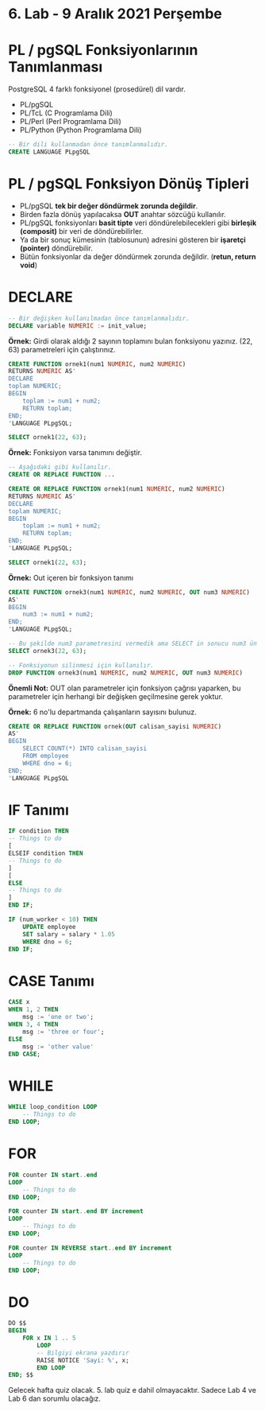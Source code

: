 # 6. Lab - 9 Aralık 2021 Perşembe

# PL / pgSQL Fonksiyonlarının Tanımlanması

PostgreSQL 4 farklı fonksiyonel (prosedürel) dil vardır.
* PL/pgSQL
* PL/TcL (C Programlama Dili)
* PL/Perl (Perl Programlama Dili)
* PL/Python (Python Programlama Dili)

```SQL
-- Bir dili kullanmadan önce tanımlanmalıdır.
CREATE LANGUAGE PLpgSQL
```

# PL / pgSQL Fonksiyon Dönüş Tipleri

* PL/pgSQL **tek bir değer döndürmek zorunda değildir**.
* Birden fazla dönüş yapılacaksa **OUT** anahtar sözcüğü kullanılır.
* PL/pgSQL fonksiyonları **basit tipte** veri döndürelebilecekleri gibi **birleşik (composit)** bir veri de döndürebilirler.
* Ya da bir sonuç kümesinin (tablosunun) adresini gösteren bir **işaretçi (pointer)** döndürebilir.
* Bütün fonksiyonlar da değer döndürmek zorunda değildir. (**retun, return void**)

# DECLARE

```SQL
-- Bir değişken kullanılmadan önce tanımlanmalıdır.
DECLARE variable NUMERIC := init_value;
```

**Örnek:** Girdi olarak aldığı 2 sayının toplamını bulan fonksiyonu yazınız. (22, 63) parametreleri için çalıştırınız.

```SQL
CREATE FUNCTION ornek1(num1 NUMERIC, num2 NUMERIC)
RETURNS NUMERIC AS'
DECLARE
toplam NUMERIC;
BEGIN
    toplam := num1 + num2;
    RETURN toplam;
END;
'LANGUAGE PLpgSQL;

SELECT ornek1(22, 63);
```

**Örnek:** Fonksiyon varsa tanımını değiştir.

```SQL
-- Aşağıdaki gibi kullanılır.
CREATE OR REPLACE FUNCTION ...
```

```SQL
CREATE OR REPLACE FUNCTION ornek1(num1 NUMERIC, num2 NUMERIC)
RETURNS NUMERIC AS'
DECLARE
toplam NUMERIC;
BEGIN
    toplam := num1 + num2;
    RETURN toplam;
END;
'LANGUAGE PLpgSQL;

SELECT ornek1(22, 63);
```

**Örnek:** Out içeren bir fonksiyon tanımı

```SQL
CREATE FUNCTION ornek3(num1 NUMERIC, num2 NUMERIC, OUT num3 NUMERIC)
AS'
BEGIN
    num3 := num1 + num2;
END;
'LANGUAGE PLpgSQL;

-- Bu şekilde num3 parametresini vermedik ama SELECT in sonucu num3 ün değeri gibi gösterir.
SELECT ornek3(22, 63);

-- Fonksiyonun silinmesi için kullanılır.
DROP FUNCTION ornek3(num1 NUMERIC, num2 NUMERIC, OUT num3 NUMERIC)
```

**Önemli Not:** OUT olan parametreler için fonksiyon çağrısı yaparken, bu parametreler için herhangi bir değişken geçilmesine gerek yoktur.

**Örnek:** 6 no'lu departmanda çalışanların sayısını bulunuz.

```SQL
CREATE OR REPLACE FUNCTION ornek(OUT calisan_sayisi NUMERIC)
AS'
BEGIN
    SELECT COUNT(*) INTO calisan_sayisi
    FROM employee
    WHERE dno = 6;
END;
'LANGUAGE PLpgSQL
```

# IF Tanımı

```SQL
IF condition THEN
-- Things to do
[
ELSEIF condition THEN
-- Things to do
]
[
ELSE
-- Things to do
]
END IF;
```

```SQL
IF (num_worker < 10) THEN
    UPDATE employee
    SET salary = salary * 1.05
    WHERE dno = 6;
END IF;
```

# CASE Tanımı

```SQL
CASE x
WHEN 1, 2 THEN
    msg := 'one or two';
WHEN 3, 4 THEN
    msg := 'three or four';
ELSE
    msg := 'other value'
END CASE;
```

# WHILE

```SQL
WHILE loop_condition LOOP
    -- Things to do
END LOOP;
```

# FOR

```SQL
FOR counter IN start..end
LOOP
    -- Things to do
END LOOP;
```

```SQL
FOR counter IN start..end BY increment
LOOP
    -- Things to do
END LOOP;
```

```SQL
FOR counter IN REVERSE start..end BY increment
LOOP
    -- Things to do
END LOOP;
```
# DO

```SQL
DO $$
BEGIN
    FOR x IN 1 .. 5 
        LOOP
        -- Bilgiyi ekrana yazdırır
        RAISE NOTICE 'Sayi: %', x;
        END LOOP
END; $$
```

Gelecek hafta quiz olacak. 5. lab quiz e dahil olmayacaktır. Sadece Lab 4 ve Lab 6 dan sorumlu olacağız.  